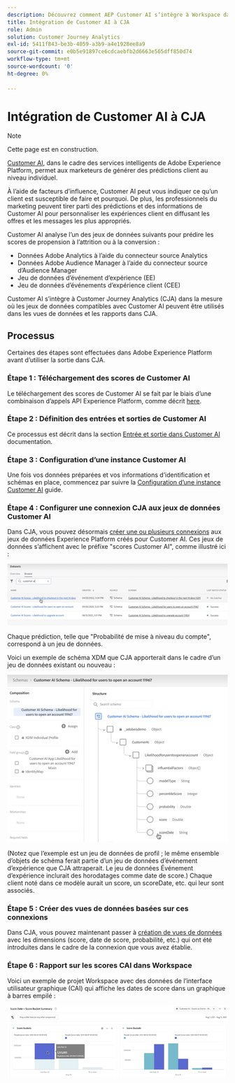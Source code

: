 ```yaml
---
description: Découvrez comment AEP Customer AI s’intègre à Workspace dans CJA.
title: Intégration de Customer AI à CJA
role: Admin
solution: Customer Journey Analytics
exl-id: 5411f843-be3b-4059-a3b9-a4e1928ee8a9
source-git-commit: e0b5e91897ce6cdcaebfb2d6663e565dff850d74
workflow-type: tm+mt
source-wordcount: '0'
ht-degree: 0%

---
```


# Intégration de Customer AI à CJA

>[!NOTE]
>
>Cette page est en construction.

[Customer AI](https://experienceleague.adobe.com/docs/experience-platform/intelligent-services/customer-ai/overview.html?lang=en), dans le cadre des services intelligents de Adobe Experience Platform, permet aux marketeurs de générer des prédictions client au niveau individuel.

À l’aide de facteurs d’influence, Customer AI peut vous indiquer ce qu’un client est susceptible de faire et pourquoi. De plus, les professionnels du marketing peuvent tirer parti des prédictions et des informations de Customer AI pour personnaliser les expériences client en diffusant les offres et les messages les plus appropriés.

Customer AI analyse l’un des jeux de données suivants pour prédire les scores de propension à l’attrition ou à la conversion :

* Données Adobe Analytics à l’aide du connecteur source Analytics
* Données Adobe Audience Manager à l’aide du connecteur source d’Audience Manager
* Jeu de données d’événement d’expérience (EE)
* Jeu de données d’événements d’expérience client (CEE)

Customer AI s’intègre à Customer Journey Analytics (CJA) dans la mesure où les jeux de données compatibles avec Customer AI peuvent être utilisés dans les vues de données et les rapports dans CJA.

## Processus

Certaines des étapes sont effectuées dans Adobe Experience Platform avant d’utiliser la sortie dans CJA.

### Étape 1 : Téléchargement des scores de Customer AI

Le téléchargement des scores de Customer AI se fait par le biais d’une combinaison d’appels API Experience Platform, comme décrit [here](https://experienceleague.adobe.com/docs/experience-platform/intelligent-services/customer-ai/getting-started.html?lang=en#downloading-customer-ai-scores).

### Étape 2 : Définition des entrées et sorties de Customer AI

Ce processus est décrit dans la section [Entrée et sortie dans Customer AI](https://experienceleague.adobe.com/docs/experience-platform/intelligent-services/customer-ai/input-output.html?lang=en) documentation.

### Étape 3 : Configuration d’une instance Customer AI

Une fois vos données préparées et vos informations d’identification et schémas en place, commencez par suivre la [Configuration d’une instance Customer AI](https://experienceleague.adobe.com/docs/experience-platform/intelligent-services/customer-ai/user-guide/configure.html?lang=en) guide.

### Étape 4 : Configurer une connexion CJA aux jeux de données Customer AI

Dans CJA, vous pouvez désormais [créer une ou plusieurs connexions](/help/connections/create-connection.md) aux jeux de données Experience Platform créés pour Customer AI. Ces jeux de données s’affichent avec le préfixe &quot;scores Customer AI&quot;, comme illustré ici :

![Scores CAI](assets/cai-scores.png)

Chaque prédiction, telle que &quot;Probabilité de mise à niveau du compte&quot;, correspond à un jeu de données.

Voici un exemple de schéma XDM que CJA apporterait dans le cadre d’un jeu de données existant ou nouveau :

![Schéma CAI](assets/cai-schema.png)

(Notez que l’exemple est un jeu de données de profil ; le même ensemble d’objets de schéma ferait partie d’un jeu de données d’événement d’expérience que CJA attraperait. Le jeu de données Événement d’expérience inclurait des horodatages comme date de score.) Chaque client noté dans ce modèle aurait un score, un scoreDate, etc. qui leur sont associés.

### Étape 5 : Créer des vues de données basées sur ces connexions

Dans CJA, vous pouvez maintenant passer à [création de vues de données](/help/data-views/create-dataview.md) avec les dimensions (score, date de score, probabilité, etc.) qui ont été introduites dans le cadre de la connexion que vous avez établie.

### Étape 6 : Rapport sur les scores CAI dans Workspace

Voici un exemple de projet Workspace avec des données de l’interface utilisateur graphique (CAI) qui affiche les dates de score dans un graphique à barres empilé :

![Blocs de score](assets/workspace-scores.png)

